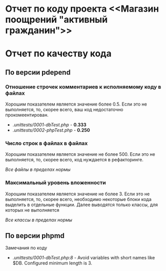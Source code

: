 Отчет по коду проекта <<Магазин поощрений "активный гражданин">>
===



# Отчет по качеству кода

## По версии pdepend

### Отношение строчек комментариев к исполняемому коду в файлах

Хорошим показателем является значение более 0.5. Если это не выполняется, то, скорее всего, ваш код недостаточно прокомеентирован.

* *.unittests/0001-dbTest.php* - **0.333**
* *.unittests/0002-phpTest.php* - **0.250**


### Число строк в файлах в файлах

Хорошим показателем является значение не более 500. Если это не выполняется, то, скорее всего, код нуждается в рефакторинге.

*Все файлы в пределах нормы*

### Максимальный уровень вложенности

Хорошим показателем является значение не более 3. Если это не выполняется, то, скорее всего, необходимо некоторые блоки кода выделить в отдельные функции. Далее выводятся только классы, для которых не выполняется

*Все классы в пределах нормы*

## По версии phpmd

Замечания по коду

* *.unittests/0001-dbTest.php:8* - Avoid variables with short names like $DB. Configured minimum length is 3.

